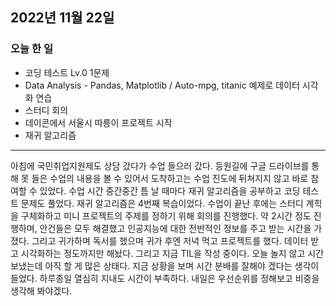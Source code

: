 ## 2022년 11월 22일

### 오늘 한 일
- 코딩 테스트 Lv.0 1문제
- Data Analysis - Pandas, Matplotlib / Auto-mpg, titanic 예제로 데이터 시각화 연습
- 스터디 회의
- 데이콘에서 서울시 따릉이 프로젝트 시작
- 재귀 알고리즘

---

아침에 국민취업지원제도 상담 갔다가 수업 들으러 갔다. 등원길에 구글 드라이브를 통해 못 들은 수업의 내용을 볼 수 있어서 도착하고는 수업 진도에 뒤쳐지지 않고 바로 참여할 수 있었다.
수업 시간 중간중간 틈 날 때마다 재귀 알고리즘을 공부하고 코딩 테스트 문제도 풀었다. 재귀 알고리즘은 4번째 복습이었다. 수업이 끝난 후에는 스터디 계힉을 구체화하고 미니 프로젝트의
주제를 정하기 위해 회의를 진행했다. 약 2시간 정도 진행하며, 안건들은 모두 해결했고 인공지능에 대한 전반적인 정보를 주고 받는 시간을 가졌다. 그리고 귀가하며 독서를 했으며 귀가
후엔 저녁 먹고 프로젝트를 했다. 데이터 받고 시각화하는 정도까지만 해놨다. 그리고 지금 TIL을 작성 중이다. 오늘 놀지 않고 시간 보냈는데 아직 할 게 많은 상태다. 지금 상황을 보며
시간 분배를 잘해야 겠다는 생각이 들었다. 하루종일 열심히 지내도 시간이 부족하다. 내일은 우선순위를 정해보고 비중을 생각해 봐야겠다.
